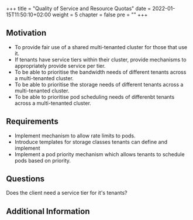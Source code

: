 +++
title = "Quality of Service and Resource Quotas"
date = 2022-01-15T11:50:10+02:00
weight = 5
chapter = false
pre = "<b></b>"
+++

## Motivation
* To provide fair use of a shared multi-tenanted cluster for those that use it.
* If tenants have service tiers within their cluster, provide mechanisms to appropriately provide service per tier.
* To be able to prioritise the bandwidth needs of different tenants across a multi-tenanted cluster.
* To be able to prioritise the storage needs of different tenants across a multi-tenanted cluster.
* To be able to prioritise pod scheduling needs of differenbt tenants across a multi-tenanted cluster.


## Requirements
* Implement mechanism to allow rate limits to pods.
* Introduce templates for storage classes tenants can define and implement
* Implement a pod priority mechanism which allows tenants to schedule pods based on priority.

## Questions

Does the client need a service tier for it's tenants?

## Additional Information
